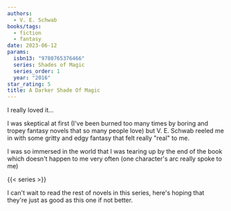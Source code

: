 ```yaml
---
authors:
  - V. E. Schwab
books/tags:
  - fiction
  - fantasy
date: 2023-06-12
params:
  isbn13: "9780765376466"
  series: Shades of Magic
  series_order: 1
  year: "2016"
star_rating: 5
title: A Darker Shade Of Magic
---
```


I really loved it...

I was skeptical at first (I've been burned too many times by boring and tropey fantasy novels that so many people love) but V. E. Schwab reeled me in with some gritty and edgy fantasy that felt really "real" to me.

I was so immersed in the world that I was tearing up by the end of the book which doesn't happen to me very often (one character's arc really spoke to me)

<!--more-->

{{< series >}}

I can't wait to read the rest of novels in this series, here's hoping that they're just as good as this one if not better.
